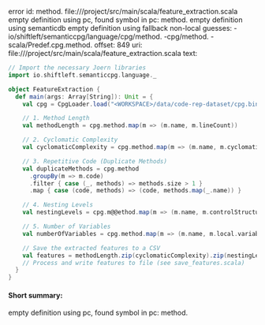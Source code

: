 error id: method.
file://<WORKSPACE>/project/src/main/scala/feature_extraction.scala
empty definition using pc, found symbol in pc: method.
empty definition using semanticdb
empty definition using fallback
non-local guesses:
	 -io/shiftleft/semanticcpg/language/cpg/method.
	 -cpg/method.
	 -scala/Predef.cpg.method.
offset: 849
uri: file://<WORKSPACE>/project/src/main/scala/feature_extraction.scala
text:
```scala
// Import the necessary Joern libraries
import io.shiftleft.semanticcpg.language._

object FeatureExtraction {
  def main(args: Array[String]): Unit = {
    val cpg = CpgLoader.load("<WORKSPACE>/data/code-rep-dataset/cpg.bin")// Load your Code Property Graph here, e.g., using Joern APIs

    // 1. Method Length
    val methodLength = cpg.method.map(m => (m.name, m.lineCount))

    // 2. Cyclomatic Complexity
    val cyclomaticComplexity = cpg.method.map(m => (m.name, m.cyclomaticComplexity))

    // 3. Repetitive Code (Duplicate Methods)
    val duplicateMethods = cpg.method
      .groupBy(m => m.code)
      .filter { case (_, methods) => methods.size > 1 }
      .map { case (code, methods) => (code, methods.map(_.name)) }

    // 4. Nesting Levels
    val nestingLevels = cpg.m@@ethod.map(m => (m.name, m.controlStructureDepth))

    // 5. Number of Variables
    val numberOfVariables = cpg.method.map(m => (m.name, m.local.variable.size))

    // Save the extracted features to a CSV
    val features = methodLength.zip(cyclomaticComplexity).zip(nestingLevels).zip(numberOfVariables)
    // Process and write features to file (see save_features.scala)
  }
}

```


#### Short summary: 

empty definition using pc, found symbol in pc: method.